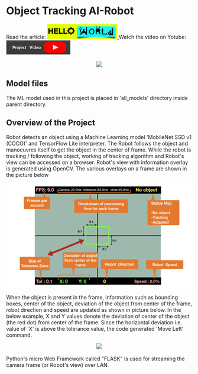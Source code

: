 # Object Tracking AI-Robot

<p align="left">
Read the article: <a href='https://helloworld.co.in/article/ai-robot-object-tracking-object-following-robot-using-tensorflow-lite' target='_blank'>
   <img src='https://github.com/jiteshsaini/files/blob/main/img/logo3.gif' height='40px'>
</a> Watch the video on Yotube: 
<a href='https://youtu.be/gqirgvxcXVQ' target='_blank'>
   <img src='https://github.com/jiteshsaini/files/blob/main/img/btn_youtube.png' height='40px'>
</a>
</p>

<p align="center">
   <img src="https://github.com/jiteshsaini/files/blob/main/img/track3.gif">
</p>

## Model files
The ML model used in this project is placed in 'all_models' directory inside parent directory.

## Overview of the Project
Robot detects an object using a Machine Learning model 'MobileNet SSD v1 (COCO)' and TensorFlow Lite interpreter. The Robot follows the object and manoeuvres itself to get the object in the center of frame. While the robot is tracking / following the object, working of tracking algorithm and Robot's view can be accessed on a browser. Robot's view with information overlay is generated using OpenCV. The various overlays on a frame are shown in the picture below

<p align="center">
   <img src="https://github.com/jiteshsaini/files/blob/main/img/frame.jpeg" >
</p>


When the object is present in the frame, information such as bounding boxes, center of the object, deviation of the object from center of the frame, robot direction and speed are updated as shown in picture below. In the below example, X and Y values denote the deviation of center of the object (the red dot) from center of the frame. Since the horizontal deviation i.e. value of 'X' is above the tolerance value, the code generated 'Move Left' command.  

<p align="center">
   <img src="https://github.com/jiteshsaini/files/blob/main/img/robo_view.gif">
</p>


Python's micro Web Framework called "FLASK" is used for streaming the camera frame (or Robot's view) over LAN. 
